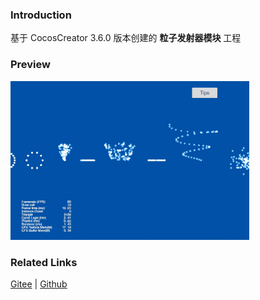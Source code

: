 ### Introduction

基于 CocosCreator 3.6.0 版本创建的 **粒子发射器模块** 工程

### Preview
![image](../../../gif/202203/2022030542.gif)

### Related Links
[Gitee](https://gitee.com/mirrors_cocos-creator/test-cases-3d/blob/v3.0/assets/cases/particle) | [Github](https://github.com/cocos-creator/test-cases-3d/blob/v3.0/assets/cases/particle)